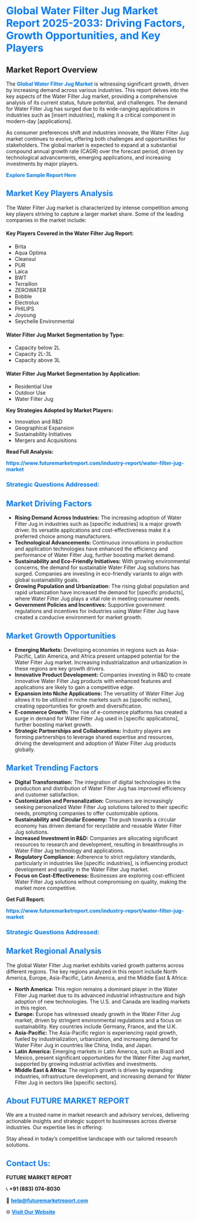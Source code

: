 <h1 style="color: #007BFF;">Global Water Filter Jug Market Report 2025-2033: Driving Factors, Growth Opportunities, and Key Players</h1>

<section id="overview">
<h2>Market Report Overview</h2>
<p>The <a href="https://www.futuremarketreport.com/industry-report/water-filter-jug-market" style="color: #007BFF; text-decoration: none;"><strong>Global Water Filter Jug Market</strong></a> is witnessing significant growth, driven by increasing demand across various industries. This report delves into the key aspects of the Water Filter Jug market, providing a comprehensive analysis of its current status, future potential, and challenges. The demand for Water Filter Jug has surged due to its wide-ranging applications in industries such as [insert industries], making it a critical component in modern-day [applications].</p>
<p>As consumer preferences shift and industries innovate, the Water Filter Jug market continues to evolve, offering both challenges and opportunities for stakeholders. The global market is expected to expand at a substantial compound annual growth rate (CAGR) over the forecast period, driven by technological advancements, emerging applications, and increasing investments by major players.</p>
</section>

<section id="overview">
<p><a href="https://www.futuremarketreport.com/request-sample/reportId=128585" style="color: #007BFF; text-decoration: none;"><strong>Explore Sample Report Here</strong></a></p>
</section>

<section id="key-players">
<h2 style="color: #007BFF;">Market Key Players Analysis</h2>
<p>The Water Filter Jug market is characterized by intense competition among key players striving to capture a larger market share. Some of the leading companies in the market include:</p>
<h4>Key Players Covered in the Water Filter Jug Report:</h4>
<ul><li>Brita</li><li>Aqua Optima</li><li>Cleansui</li><li>PUR</li><li>Laica</li><li>BWT</li><li>Terraillon</li><li>ZEROWATER</li><li>Bobble</li><li>Electrolux</li><li>PHILIPS</li><li>Joyoung</li><li>Seychelle Environmental</li></ul>
<h4>Water Filter Jug Market Segmentation by Type:</h4>
<ul><li>Capacity below 2L</li><li>Capacity 2L-3L</li><li>Capacity above 3L</li></ul>

<h4>Water Filter Jug Market Segmentation by Application:</h4>
<ul><li>Residential Use</li><li>Outdoor Use</li><li>Water Filter Jug</li></ul>
<p><strong>Key Strategies Adopted by Market Players:</strong></p>
<ul>
<li>Innovation and R&D</li>
<li>Geographical Expansion</li>
<li>Sustainability Initiatives</li>
<li>Mergers and Acquisitions</li>
</ul>
</section>

<section>
<p><strong>Read Full Analysis: </strong></p><a href="https://www.futuremarketreport.com/industry-report/water-filter-jug-market" style="color: #007BFF; text-decoration: none;"><strong>https://www.futuremarketreport.com/industry-report/water-filter-jug-market</strong></a>
<h3 style="color: #007BFF;">Strategic Questions Addressed:</h3>
</section>

<section id="driving-factors">
<h2 style="color: #007BFF;">Market Driving Factors</h2>
<ul>
<li><strong>Rising Demand Across Industries:</strong> The increasing adoption of Water Filter Jug in industries such as [specific industries] is a major growth driver. Its versatile applications and cost-effectiveness make it a preferred choice among manufacturers.</li>
<li><strong>Technological Advancements:</strong> Continuous innovations in production and application technologies have enhanced the efficiency and performance of Water Filter Jug, further boosting market demand.</li>
<li><strong>Sustainability and Eco-Friendly Initiatives:</strong> With growing environmental concerns, the demand for sustainable Water Filter Jug solutions has surged. Companies are investing in eco-friendly variants to align with global sustainability goals.</li>
<li><strong>Growing Population and Urbanization:</strong> The rising global population and rapid urbanization have increased the demand for [specific products], where Water Filter Jug plays a vital role in meeting consumer needs.</li>
<li><strong>Government Policies and Incentives:</strong> Supportive government regulations and incentives for industries using Water Filter Jug have created a conducive environment for market growth.</li>
</ul>
</section>

<section id="growth-opportunities">
<h2 style="color: #007BFF;">Market Growth Opportunities</h2>
<ul>
<li><strong>Emerging Markets:</strong> Developing economies in regions such as Asia-Pacific, Latin America, and Africa present untapped potential for the Water Filter Jug market. Increasing industrialization and urbanization in these regions are key growth drivers.</li>
<li><strong>Innovative Product Development:</strong> Companies investing in R&D to create innovative Water Filter Jug products with enhanced features and applications are likely to gain a competitive edge.</li>
<li><strong>Expansion into Niche Applications:</strong> The versatility of Water Filter Jug allows it to be utilized in niche markets such as [specific niches], creating opportunities for growth and diversification.</li>
<li><strong>E-commerce Growth:</strong> The rise of e-commerce platforms has created a surge in demand for Water Filter Jug used in [specific applications], further boosting market growth.</li>
<li><strong>Strategic Partnerships and Collaborations:</strong> Industry players are forming partnerships to leverage shared expertise and resources, driving the development and adoption of Water Filter Jug products globally.</li>
</ul>
</section>

<section id="trending-factors">
<h2 style="color: #007BFF;">Market Trending Factors</h2>
<ul>
<li><strong>Digital Transformation:</strong> The integration of digital technologies in the production and distribution of Water Filter Jug has improved efficiency and customer satisfaction.</li>
<li><strong>Customization and Personalization:</strong> Consumers are increasingly seeking personalized Water Filter Jug solutions tailored to their specific needs, prompting companies to offer customizable options.</li>
<li><strong>Sustainability and Circular Economy:</strong> The push towards a circular economy has driven demand for recyclable and reusable Water Filter Jug solutions.</li>
<li><strong>Increased Investment in R&D:</strong> Companies are allocating significant resources to research and development, resulting in breakthroughs in Water Filter Jug technology and applications.</li>
<li><strong>Regulatory Compliance:</strong> Adherence to strict regulatory standards, particularly in industries like [specific industries], is influencing product development and quality in the Water Filter Jug market.</li>
<li><strong>Focus on Cost-Effectiveness:</strong> Businesses are exploring cost-efficient Water Filter Jug solutions without compromising on quality, making the market more competitive.</li>
</ul>
</section>

<section>
<p><strong>Get Full Report: </strong></p><a href="https://www.futuremarketreport.com/industry-report/water-filter-jug-market" style="color: #007BFF; text-decoration: none;"><strong>https://www.futuremarketreport.com/industry-report/water-filter-jug-market</strong></a>
<h3 style="color: #007BFF;">Strategic Questions Addressed:</h3>
</section>


<section id="regional-analysis">
<h2 style="color: #007BFF;">Market Regional Analysis</h2>
<p>The global Water Filter Jug market exhibits varied growth patterns across different regions. The key regions analyzed in this report include North America, Europe, Asia-Pacific, Latin America, and the Middle East & Africa:</p>
<ul>
<li><strong>North America:</strong> This region remains a dominant player in the Water Filter Jug market due to its advanced industrial infrastructure and high adoption of new technologies. The U.S. and Canada are leading markets in this region.</li>
<li><strong>Europe:</strong> Europe has witnessed steady growth in the Water Filter Jug market, driven by stringent environmental regulations and a focus on sustainability. Key countries include Germany, France, and the U.K.</li>
<li><strong>Asia-Pacific:</strong> The Asia-Pacific region is experiencing rapid growth, fueled by industrialization, urbanization, and increasing demand for Water Filter Jug in countries like China, India, and Japan.</li>
<li><strong>Latin America:</strong> Emerging markets in Latin America, such as Brazil and Mexico, present significant opportunities for the Water Filter Jug market, supported by growing industrial activities and investments.</li>
<li><strong>Middle East & Africa:</strong> The region’s growth is driven by expanding industries, infrastructure development, and increasing demand for Water Filter Jug in sectors like [specific sectors].</li>
</ul>
</section>

<footer>
<h2 style="color: #007BFF;">About FUTURE MARKET REPORT</h2>
<p>We are a trusted name in market research and advisory services, delivering actionable insights and strategic support to businesses across diverse industries. Our expertise lies in offering:</p>

<p>Stay ahead in today’s competitive landscape with our tailored research solutions.</p>

<h2 style="color: #007BFF;">Contact Us:</h2>
<p><strong>FUTURE MARKET REPORT</strong></p>
<p>📞 <strong>+91 (883) 074-8030</strong></p>
<p>📧 <strong><a href="mailto:help@futuremarketreport.com" style="color: #007BFF;">help@futuremarketreport.com</a></strong></p>
<p>🌐 <strong><a href="https://www.futuremarketreport.com/" style="color: #007BFF;">Visit Our Website</a></strong></p>
</footer>